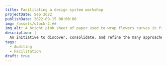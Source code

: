 ```yaml
---
title: Facilitating a design system workshop
projectDate: Sep 2022
publishDate: 2022-09-15 00:00:00
img: /assets/stock-2.##
img_alt: A bright pink sheet of paper used to wrap flowers curves in front of rich blue background
description: |
  An initiative to discover, consolidate, and refine the many approaches to forms and form validation used across Talis products.
tags:
  - Auditing
  - Facilitation
draft: true
---
```

